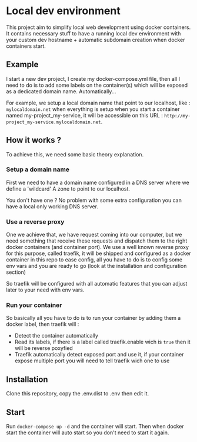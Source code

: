 # Local dev environment

This project aim to simplify local web development using docker containers. 
It contains necessary stuff to have a running local dev environment with your custom dev hostname + automatic subdomain creation when docker containers start.


## Example

I start a new dev project, I create my docker-compose.yml file, then all I need to do is to add some labels on the container(s) which will be exposed as a dedicated domain name. Automatically...

For example, we setup a local domain name that point to our localhost, like : `mylocaldomain.net` when everything is setup when you start a container named my-project_my-service, it will be accessible on this URL : `http://my-project_my-service.mylocaldomain.net`.

## How it works ?

To achieve this, we need some basic theory explanation. 

### Setup a domain name

First we need to have a domain name configured in a DNS server where we define a 'wildcard' A zone to point to our localhost.

You don't have one ? No problem with some extra configuration you can have a local only working DNS server.

### Use a reverse proxy

One we achieve that, we have request coming into our computer, but we need something that receive these requests and dispatch them to the right docker containers (and container port).
We use a well known reverse proxy for this purpose, called traefik, it will be shipped and configured as a docker container in this repo to ease config, all you have to do is to config some env vars and you are ready to go (look at the installation and configuration section)

So traefik will be configured with all automatic features that you can adjust later to your need with env vars.

### Run your container

So basically all you have to do is to run your container by adding them a docker label, then traefik will :
* Detect the container automatically
* Read its labels, if there is a label called traefik.enable wich is `true` then it will be reverse poxyfied
* Traefik automatically detect exposed port and use it, if your container expose multiple port you will need to tell traefik wich one to use

## Installation

Clone this repository, copy the .env.dist to .env then edit it.

## Start

Run `docker-compose up -d` and the container will start. Then when docker start the container will auto start so you don't need to start it again.